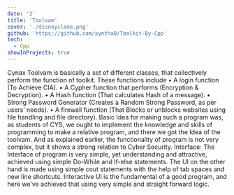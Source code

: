 ```yaml
---
date: '2'
title: 'Toolvam'
cover: './disneyclone.png'
github: 'https://github.com/xyntha0/Toolkit-By-Cpp'
tech:
  - Cpp
showInProjects: true
---
```


Cynax Toolvam is basically a set of different classes, that collectively perform the function of toolkit. These functions include • A login function (To Achieve CIA). • A Cypher function that performs (Encryption & Decryption). • A Hash function (That calculates Hash of a message). • Strong Password Generator (Creates a Random Strong Password, as per users’ needs). • A firewall function (That Blocks or unblocks websites using file handling and file directory). Basic Idea for making such a program was, as students of CYS, we ought to implement the knowledge and skills of programming to make a relative program, and there we got the Idea of the toolvam. And as explained earlier, the functionality of program is not very complex, but it shows a strong relation to Cyber Security. Interface: The Interface of program is very simple, yet understanding and attractive, achieved using simple Do-While and If-else statements. The UI on the other hand is made using simple cout statements with the help of tab spaces and new line shortcuts. Interactive UI is the fundamental of a good program, and here we’ve achieved that using very simple and straight forward logic.
